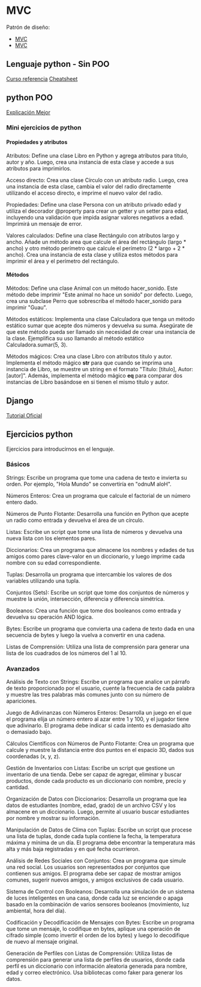 # MVC

Patrón de diseño:

- [MVC](https://es.wikipedia.org/wiki/Modelo%E2%80%93vista%E2%80%93controlador)
- [MVC](https://www.geeksforgeeks.org/mvc-framework-introduction/)


## Lenguaje python - Sin POO

[Curso referencia](https://aprendepython.es/)
[Cheatsheet](https://quickref.me/python.html)

## python POO

[Explicación Mejor](https://ellibrodepython.com/programacion-orientada-a-objetos-python)

### Mini ejercicios de python

#### Propiedades y atributos

Atributos: Define una clase Libro en Python y agrega atributos para titulo, autor y año. Luego, crea una instancia de esta clase y accede a sus atributos para imprimirlos.

Acceso directo: Crea una clase Círculo con un atributo radio. Luego, crea una instancia de esta clase, cambia el valor del radio directamente utilizando el acceso directo, e imprime el nuevo valor del radio.

Propiedades: Define una clase Persona con un atributo privado edad y utiliza el decorador @property para crear un getter y un setter para edad, incluyendo una validación que impida asignar valores negativos a edad. Imprimirá un mensaje de error.

Valores calculados: Define una clase Rectángulo con atributos largo y ancho. Añade un método area que calcule el área del rectángulo (largo * ancho) y otro método perímetro que calcule el perímetro (2 * largo + 2 * ancho). Crea una instancia de esta clase y utiliza estos métodos para imprimir el área y el perímetro del rectángulo.

#### Métodos

Métodos: Define una clase Animal con un método hacer_sonido. Este método debe imprimir "Este animal no hace un sonido" por defecto. Luego, crea una subclase Perro que sobrescriba el método hacer_sonido para imprimir "Guau".

Métodos estáticos: Implementa una clase Calculadora que tenga un método estático sumar que acepte dos números y devuelva su suma. Asegúrate de que este método pueda ser llamado sin necesidad de crear una instancia de la clase. Ejemplifica su uso llamando al método estático Calculadora.sumar(5, 3).

Métodos mágicos: Crea una clase Libro con atributos titulo y autor. Implementa el método mágico __str__ para que cuando se imprima una instancia de Libro, se muestre un string en el formato "Titulo: [titulo], Autor: [autor]". Además, implementa el método mágico __eq__ para comparar dos instancias de Libro basándose en si tienen el mismo titulo y autor.

## Django

[Tutorial Oficial](https://www.djangoproject.com/)

## Ejercicios python

Ejercicios para introducirnos en el lenguaje.

### Básicos

Strings: Escribe un programa que tome una cadena de texto e invierta su orden. Por ejemplo, "Hola Mundo" se convertiría en "odnuM aloH".

Números Enteros: Crea un programa que calcule el factorial de un número entero dado.

Números de Punto Flotante: Desarrolla una función en Python que acepte un radio como entrada y devuelva el área de un círculo.

Listas: Escribe un script que tome una lista de números y devuelva una nueva lista con los elementos pares.

Diccionarios: Crea un programa que almacene los nombres y edades de tus amigos como pares clave-valor en un diccionario, y luego imprime cada nombre con su edad correspondiente.

Tuplas: Desarrolla un programa que intercambie los valores de dos variables utilizando una tupla.

Conjuntos (Sets): Escribe un script que tome dos conjuntos de números y muestre la unión, intersección, diferencia y diferencia simétrica.

Booleanos: Crea una función que tome dos booleanos como entrada y devuelva su operación AND lógica.

Bytes: Escribe un programa que convierta una cadena de texto dada en una secuencia de bytes y luego la vuelva a convertir en una cadena.

Listas de Comprensión: Utiliza una lista de comprensión para generar una lista de los cuadrados de los números del 1 al 10.

### Avanzados

Análisis de Texto con Strings: Escribe un programa que analice un párrafo de texto proporcionado por el usuario, cuente la frecuencia de cada palabra y muestre las tres palabras más comunes junto con su número de apariciones.

Juego de Adivinanzas con Números Enteros: Desarrolla un juego en el que el programa elija un número entero al azar entre 1 y 100, y el jugador tiene que adivinarlo. El programa debe indicar si cada intento es demasiado alto o demasiado bajo.

Cálculos Científicos con Números de Punto Flotante: Crea un programa que calcule y muestre la distancia entre dos puntos en el espacio 3D, dados sus coordenadas (x, y, z).

Gestión de Inventarios con Listas: Escribe un script que gestione un inventario de una tienda. Debe ser capaz de agregar, eliminar y buscar productos, donde cada producto es un diccionario con nombre, precio y cantidad.

Organización de Datos con Diccionarios: Desarrolla un programa que lea datos de estudiantes (nombre, edad, grado) de un archivo CSV y los almacene en un diccionario. Luego, permite al usuario buscar estudiantes por nombre y mostrar su información.

Manipulación de Datos de Clima con Tuplas: Escribe un script que procese una lista de tuplas, donde cada tupla contiene la fecha, la temperatura máxima y mínima de un día. El programa debe encontrar la temperatura más alta y más baja registradas y en qué fecha ocurrieron.

Análisis de Redes Sociales con Conjuntos: Crea un programa que simule una red social. Los usuarios son representados por conjuntos que contienen sus amigos. El programa debe ser capaz de mostrar amigos comunes, sugerir nuevos amigos, y amigos exclusivos de cada usuario.

Sistema de Control con Booleanos: Desarrolla una simulación de un sistema de luces inteligentes en una casa, donde cada luz se enciende o apaga basado en la combinación de varios sensores booleanos (movimiento, luz ambiental, hora del día).

Codificación y Decodificación de Mensajes con Bytes: Escribe un programa que tome un mensaje, lo codifique en bytes, aplique una operación de cifrado simple (como invertir el orden de los bytes) y luego lo decodifique de nuevo al mensaje original.

Generación de Perfiles con Listas de Comprensión: Utiliza listas de comprensión para generar una lista de perfiles de usuarios, donde cada perfil es un diccionario con información aleatoria generada para nombre, edad y correo electrónico. Usa bibliotecas como faker para generar los datos.


